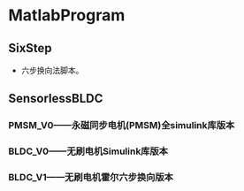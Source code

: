 # MatlabProgram

## SixStep

- 六步换向法脚本。

## SensorlessBLDC

### PMSM_V0——永磁同步电机(PMSM)全simulink库版本

### BLDC_V0——无刷电机Simulink库版本

### BLDC_V1——无刷电机霍尔六步换向版本
